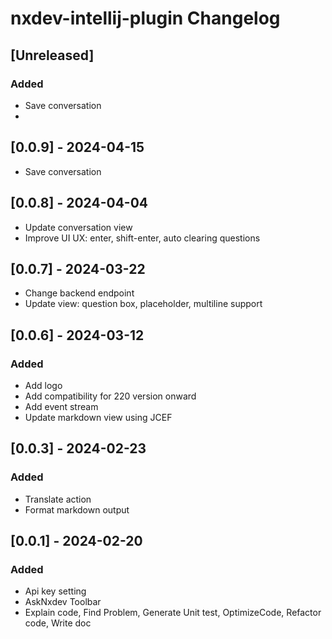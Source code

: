 <!-- Keep a Changelog guide -> https://keepachangelog.com -->

# nxdev-intellij-plugin Changelog

## [Unreleased]
### Added
- Save conversation
- 
## [0.0.9] - 2024-04-15

- Save conversation
## [0.0.8] - 2024-04-04
- Update conversation view
- Improve UI UX: enter, shift-enter, auto clearing questions

## [0.0.7] - 2024-03-22
- Change backend endpoint
- Update view: question box, placeholder, multiline support

## [0.0.6] - 2024-03-12

### Added
- Add logo
- Add compatibility for 220 version onward
- Add event stream
- Update markdown view using JCEF

## [0.0.3] - 2024-02-23

### Added

- Translate action
- Format markdown output

## [0.0.1] - 2024-02-20

### Added

- Api key setting
- AskNxdev Toolbar
- Explain code, Find Problem, Generate Unit test, OptimizeCode, Refactor code, Write doc